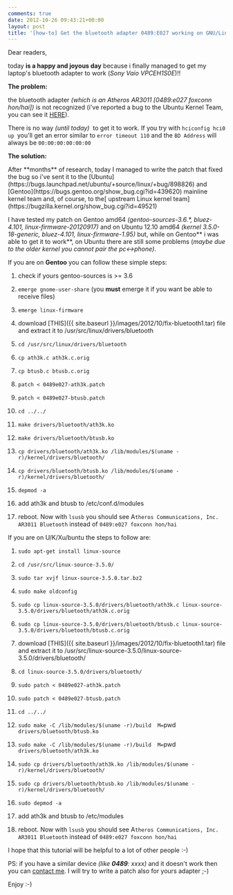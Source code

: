 ```yaml
---
comments: true
date: 2012-10-26 09:43:21+00:00
layout: post
title: '[how-to] Get the bluetooth adapter 0489:E027 working on GNU/Linux'
---
```


Dear readers,

today **is a happy and joyous day** because i finally managed to get my laptop's bluetooth adapter to work (_Sony Vaio VPCEH1S0E_)!!

**The problem:**

the bluetooth adapter _(which is an Atheros AR3011 [0489:e027 foxconn hon/hai])_ is not recognized (i've reported a bug to the Ubuntu Kernel Team, you can see it [HERE](https://bugs.launchpad.net/ubuntu/+source/linux/+bug/898826)).

There is no way _(until today)_  to get it to work. If you try with `hciconfig hci0 up `you'll get an error similar to `error timeout 110` and the `BD Address` will always be `00:00:00:00:00:00`

**The solution:**

<!-- more -->After **months** of research, today I managed to write the patch that fixed the bug so i've sent it to the [Ubuntu](https://bugs.launchpad.net/ubuntu/+source/linux/+bug/898826) and [Gentoo](https://bugs.gentoo.org/show_bug.cgi?id=439620) mainline kernel team and, of course, to the[ upstream Linux kernel team](https://bugzilla.kernel.org/show_bug.cgi?id=49521)

I have tested my patch on Gentoo amd64 _(gentoo-sources-3.6.*, bluez-4.101, linux-firmware-20120917)_ and on Ubuntu 12.10 amd64 _(kernel 3.5.0-18-generic, bluez-4.101, linux-firmware-1.95)_ but, while on Gentoo** i was able to get it to work**, on Ubuntu there are still some problems (_maybe due to the older kernel_ _you cannot pair the pc<->phone)_.

If you are on **Gentoo** you can follow these simple steps:



	
  1. check if yours gentoo-sources is >= 3.6

	
  2. `emerge gnome-user-share` (you **must** emerge it if you want be able to receive files)

	
  3. `emerge linux-firmware`

	
  4. download [THIS]({{ site.baseurl }}/images/2012/10/fix-bluetooth1.tar) file and extract it to /usr/src/linux/drivers/bluetooth

	
  5. `cd /usr/src/linux/drivers/bluetooth`

	
  6. `cp ath3k.c ath3k.c.orig`

	
  7. `cp btusb.c btusb.c.orig`

	
  8. `patch < 0489e027-ath3k.patch`

	
  9. `patch < 0489e027-btusb.patch`

	
  10. `cd ../../`

	
  11. `make drivers/bluetooth/ath3k.ko`

	
  12. `make drivers/bluetooth/btusb.ko`

	
  13. `cp drivers/bluetooth/ath3k.ko /lib/modules/$(uname -r)/kernel/drivers/bluetooth/`

	
  14. `cp drivers/bluetooth/btusb.ko /lib/modules/$(uname -r)/kernel/drivers/bluetooth/`

	
  15. `depmod -a`

	
  16. add ath3k and btusb to /etc/conf.d/modules

	
  17. reboot. Now with `lsusb` you should see A`theros Communications, Inc. AR3011 Bluetooth` instead of `0489:e027 foxconn hon/hai`


If you are on U/K/Xu/buntu the steps to follow are:

	
  1. `sudo apt-get install linux-source`

	
  2. `cd /usr/src/linux-source-3.5.0/`

	
  3. `sudo tar xvjf linux-source-3.5.0.tar.bz2`

	
  4. `sudo make oldconfig`

	
  5. `sudo cp linux-source-3.5.0/drivers/bluetooth/ath3k.c linux-source-3.5.0/drivers/bluetooth/ath3k.c.orig`

	
  6. `sudo cp linux-source-3.5.0/drivers/bluetooth/btusb.c linux-source-3.5.0/drivers/bluetooth/btusb.c.orig`

	
  7. download [THIS]({{ site.baseurl }}/images/2012/10/fix-bluetooth1.tar) file and extract it to /usr/src/linux-source-3.5.0/linux-source-3.5.0/drivers/bluetooth/

	
  8. `cd linux-source-3.5.0/drivers/bluetooth/`

	
  9. `sudo patch < 0489e027-ath3k.patch`

	
  10. `sudo patch < 0489e027-btusb.patch`

	
  11. `cd ../../`

	
  12. `sudo make -C /lib/modules/$(uname -r)/build  M=`pwd` drivers/bluetooth/btusb.ko`

	
  13. `sudo make -C /lib/modules/$(uname -r)/build  M=`pwd` drivers/bluetooth/ath3k.ko`

	
  14. `sudo cp drivers/bluetooth/ath3k.ko /lib/modules/$(uname -r)/kernel/drivers/bluetooth/`

	
  15. `sudo cp drivers/bluetooth/btusb.ko /lib/modules/$(uname -r)/kernel/drivers/bluetooth/`

	
  16. `sudo depmod -a`

	
  17. add ath3k and btusb to /etc/modules

	
  18. reboot. Now with `lsusb` you should see A`theros Communications, Inc. AR3011 Bluetooth` instead of `0489:e027 foxconn hon/hai`


I hope that this tutorial will be helpful to a lot of other people :-)

PS: if you have a similar device _(like **0489**: xxxx)_ and it doesn't work then you can [contact me](http://www.polslinux.it/contattami/). I will try to write a patch also for yours adapter ;-)

Enjoy :-)
